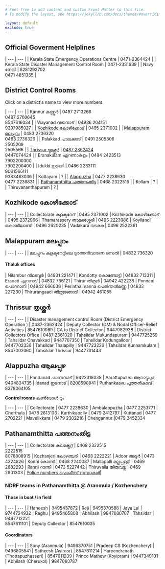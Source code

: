 ```yaml
---
# Feel free to add content and custom Front Matter to this file.
# To modify the layout, see https://jekyllrb.com/docs/themes/#overriding-theme-defaults

layout: default
exclude: true
---
```


## Official Goverment Helplines

| --- | --- |
| Kerala State Emergency Operations Centre | 0471-2364424 |
| Kerala State Disaster Management Control Room | 0471-2331639 |
| Navy നേവി |  8281292702 <br> 0471 4851335 |

## District Control Rooms
Click on a district's name to view more numbers

| --- | --- |
| Kannur കണ്ണൂര്‍  | 0497 2713266 <br> 0497 2700645 <br> 8547616034 |
| Wayanad വയനാട്  | 04936 204151 <br> 9207985027 |
| [Kozhikode കോഴിക്കോട്](#kozhikode-കോഴിക്കോട്)  | 0495 2371002 |
| [Malappuram മലപ്പുറം](#malappuram-മലപ്പുറം)  | 0483 2736320 <br> 0483 2736326 |
| Palakkad പാലക്കാട്  | 0491 2505309 <br> 2505209 <br> 2505566 |
| [Thrissur തൃശ്ശൂര്‍](#thrissur-തൃശ്ശൂര്)  | [0487 2362424](tel:04872362424) <br> 9447074424 |
| Eranakulam എറണാകുളം  | 0484 2423513 <br> 7902200300 <br> 7902200400 |
| Idukki ഇടുക്കി  | 0486 2233111 <br> 9061566111 <br> 9383463036 |
| Kottayam | ? |
| [Alappuzha](#alappuzha-ആലപ്പുഴ) | 0477 2238630 <br> 0477 2236831 |
| [Pathanamthitta പത്തനംതിട്ട](#pathanamthitta-പത്തനംതിട്ട)  | 0468 2322515 |
| Kollam | ? |
| Thiruvananthapuram | ? |

## Kozhikode കോഴിക്കോട്

| --- | --- |
| Collectorate കളക്ടറേറ്  | 0495 2371002
| Kozhikode കോഴിക്കോട് |  0495 2372966
| Thamarassery താമരശ്ശേരി  | 0495 2223088
| Koyilandi കൊയിലാണ്ടി  | 0496 2620235
| Vadakara വടകര  | 0496 2522361

## Malappuram മലപ്പുറം

| --- | --- |
| മലപ്പുറം കളക്ടറേറ്റിലെ ദുരന്തനിവാരണ സെല്‍  | 04832 736320

#### Thaluk offices

| Nilambur നിലമ്പൂര്‍ | 04931 221471
| Kondotty കൊണ്ടോട്ടി  | 04832 713311
| Eranad ഏറനാട്  | 04832 766121
| Thirur തിരൂര്‍  | 04942 422238
| Ponnani പൊന്നാനി  | 04942 666038
| Perinthalmanna പെരിന്തല്‍മണ്ണ  | 04933 227230
| Thirurangaadi തിരൂരങ്ങാടി  | 04942 461055

## Thrissur തൃശ്ശൂര്‍

| --- | --- |
| Disaster management control Room (District Emergency Operation ) | 0487-2362424
| Deputy Collector (DM) & Nodal Officer-Relief Activities | 8547610089
| CA to District Collector | 9447082938
| District Collectors Office | 0487 2361020
| Tahsildar Mukundapuram | 9447725259
| Tahsildar Chavakkad | 9447707350
| Tahsildar Kodungalloor | 9447702336
| Tahsildar Thalapilly | 9447723226
| Tahsildar Kunnamkulam | 8547002060
| Tahsildar Thrissur | 9447731443


## Alappuzha ആലപ്പുഴ

| --- | --- |
| Pandanad പാണ്ടനാട് |  9422318038
| Aarattupuzha ആറാട്ടുപുഴ|  9404834735 
| Idanad ഇടനാട് | 8208590941
| Puthankaavu പുത്തന്‍കാവ് | 8379064105

__Control rooms__ കൺട്രോൾ റൂം 

| --- | --- |
| Collectorate | 0477 2238630
| Ambalappuzha 	| 0477 2253771
| Cherthala 	| 0478 2813103
| Karthikapally |	0479 2412797
| Kuttanad 	| 0477 2702221
| Mavelikkara | 	0479 2302216
| Chengannur 	|0479 2452334


## Pathanamthitta പത്തനംതിട്ട

| --- | --- |
| Collectorate കലക്ട്രേറ്റ് | 0468 2322515 <br> 2222515 <br> 8078808915
| Kozhanjeri കോഴഞ്ചരി | 0468 2222221
| Adoor അടൂര്‍ | 0473 4224826
| Konni കോന്നി | 0468 2240087
| Mallapalli മല്ലപ്പള്ളി | 0469 2682293
| Ranni റാന്നി | 0473 5227442
| Thiruvalla തിരുവല്ല | 0469 2601303
| [Police numbers പൊലീസ് നമ്പറുകൾ](police-numbers)|

### NDRF teams in Pathanamthitta @ Aranmula / Kozhenchery

#### Those in boat / in field 

| --- | --- |
| Haneesh  | 9495437872
| Reji  | 9495370588
| Jaya Lal  | 9744724932
| Raghu  | 9495465808
| Abhilash  | 9847080787
| Tahsildar  | 9447712221 <br> 8547611101
| Deputy Collector | 8547610035

#### Coordinators

| --- | --- |
| Sony  (Aranmula)  |  9496370751
| Pradeep CS  (Kozhenchery) |   9496805541 
| Satheesh  (Ayiroor)  |  8547611214
| Hareendranath  (Thottapuzhasseri)  | 8547611209
| Prince Mathew  (Koyipram)   | 9447349101
| Abhilash  (Cherukol)   | 9847080787